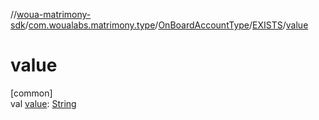 //[woua-matrimony-sdk](../../../../index.md)/[com.woualabs.matrimony.type](../../index.md)/[OnBoardAccountType](../index.md)/[EXISTS](index.md)/[value](value.md)

# value

[common]\
val [value](value.md): [String](https://kotlinlang.org/api/latest/jvm/stdlib/kotlin/-string/index.html)
